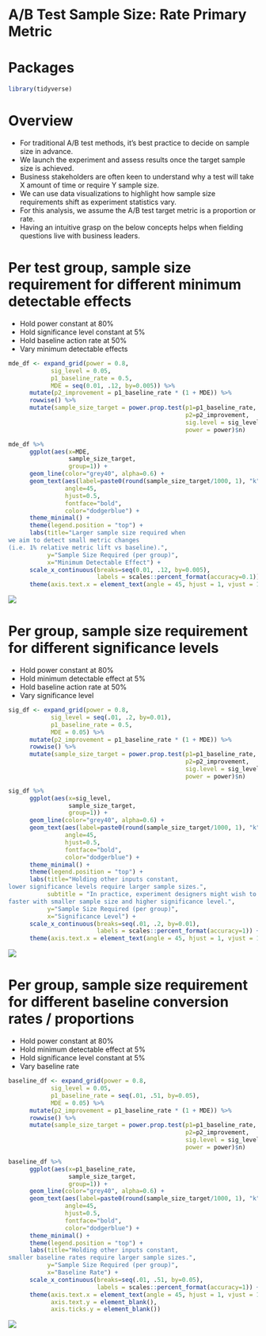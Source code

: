 A/B Test Sample Size: Rate Primary Metric
================

# Packages

``` r
library(tidyverse)
```

# Overview

  - For traditional A/B test methods, it’s best practice to decide on
    sample size in advance.
  - We launch the experiment and assess results once the target sample
    size is achieved.
  - Business stakeholders are often keen to understand why a test will
    take X amount of time or require Y sample size.
  - We can use data visualizations to highlight how sample size
    requirements shift as experiment statistics vary.
  - For this analysis, we assume the A/B test target metric is a
    proportion or rate.
  - Having an intuitive grasp on the below concepts helps when fielding
    questions live with business leaders.

# Per test group, sample size requirement for different minimum detectable effects

  - Hold power constant at 80%
  - Hold significance level constant at 5%
  - Hold baseline action rate at 50%
  - Vary minimum detectable effects

<!-- end list -->

``` r
mde_df <- expand_grid(power = 0.8,
            sig_level = 0.05,
            p1_baseline_rate = 0.5,
            MDE = seq(0.01, .12, by=0.005)) %>%
      mutate(p2_improvement = p1_baseline_rate * (1 + MDE)) %>%
      rowwise() %>%
      mutate(sample_size_target = power.prop.test(p1=p1_baseline_rate,
                                                  p2=p2_improvement,
                                                  sig.level = sig_level,
                                                  power = power)$n)

mde_df %>%
      ggplot(aes(x=MDE,
                 sample_size_target,
                 group=1)) +
      geom_line(color="grey40", alpha=0.6) +
      geom_text(aes(label=paste0(round(sample_size_target/1000, 1), "k")),
                angle=45, 
                hjust=0.5,
                fontface="bold",
                color="dodgerblue") +
      theme_minimal() +
      theme(legend.position = "top") +
      labs(title="Larger sample size required when
we aim to detect small metric changes 
(i.e. 1% relative metric lift vs baseline).",
           y="Sample Size Required (per group)",
           x="Minimum Detectable Effect") +
      scale_x_continuous(breaks=seq(0.01, .12, by=0.005),
                         labels = scales::percent_format(accuracy=0.1)) +
      theme(axis.text.x = element_text(angle = 45, hjust = 1, vjust = 1))
```

![](sample_size_files/figure-gfm/unnamed-chunk-3-1.png)<!-- -->

# Per group, sample size requirement for different significance levels

  - Hold power constant at 80%
  - Hold minimum detectable effect at 5%
  - Hold baseline action rate at 50%
  - Vary significance level

<!-- end list -->

``` r
sig_df <- expand_grid(power = 0.8,
            sig_level = seq(.01, .2, by=0.01),
            p1_baseline_rate = 0.5,
            MDE = 0.05) %>%
      mutate(p2_improvement = p1_baseline_rate * (1 + MDE)) %>%
      rowwise() %>%
      mutate(sample_size_target = power.prop.test(p1=p1_baseline_rate,
                                                  p2=p2_improvement,
                                                  sig.level = sig_level,
                                                  power = power)$n)

sig_df %>%
      ggplot(aes(x=sig_level,
                 sample_size_target,
                 group=1)) +
      geom_line(color="grey40", alpha=0.6) +
      geom_text(aes(label=paste0(round(sample_size_target/1000, 1), "k")),
                angle=45, 
                hjust=0.5,
                fontface="bold",
                color="dodgerblue") +
      theme_minimal() +
      theme(legend.position = "top") +
      labs(title="Holding other inputs constant,
lower significance levels require larger sample sizes.",
           subtitle = "In practice, experiment designers might wish to run an experiment 
faster with smaller sample size and higher significance level.",
           y="Sample Size Required (per group)",
           x="Significance Level") +
      scale_x_continuous(breaks=seq(.01, .2, by=0.01),
                         labels = scales::percent_format(accuracy=1)) +
      theme(axis.text.x = element_text(angle = 45, hjust = 1, vjust = 1))
```

![](sample_size_files/figure-gfm/unnamed-chunk-4-1.png)<!-- -->

# Per group, sample size requirement for different baseline conversion rates / proportions

  - Hold power constant at 80%
  - Hold minimum detectable effect at 5%
  - Hold significance level constant at 5%
  - Vary baseline rate

<!-- end list -->

``` r
baseline_df <- expand_grid(power = 0.8,
            sig_level = 0.05,
            p1_baseline_rate = seq(.01, .51, by=0.05),
            MDE = 0.05) %>%
      mutate(p2_improvement = p1_baseline_rate * (1 + MDE)) %>%
      rowwise() %>%
      mutate(sample_size_target = power.prop.test(p1=p1_baseline_rate,
                                                  p2=p2_improvement,
                                                  sig.level = sig_level,
                                                  power = power)$n)

baseline_df %>%
      ggplot(aes(x=p1_baseline_rate,
                 sample_size_target,
                 group=1)) +
      geom_line(color="grey40", alpha=0.6) +
      geom_text(aes(label=paste0(round(sample_size_target/1000, 1), "k")),
                angle=45, 
                hjust=0.5,
                fontface="bold",
                color="dodgerblue") +
      theme_minimal() +
      theme(legend.position = "top") +
      labs(title="Holding other inputs constant,
smaller baseline rates require larger sample sizes.",
           y="Sample Size Required (per group)",
           x="Baseline Rate") +
      scale_x_continuous(breaks=seq(.01, .51, by=0.05),
                         labels = scales::percent_format(accuracy=1)) +
      theme(axis.text.x = element_text(angle = 45, hjust = 1, vjust = 1),
            axis.text.y = element_blank(),
            axis.ticks.y = element_blank())
```

![](sample_size_files/figure-gfm/unnamed-chunk-5-1.png)<!-- -->
